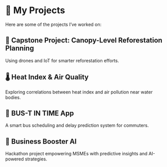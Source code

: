# 🚀 My Projects

Here are some of the projects I’ve worked on:

## 🌱 Capstone Project: Canopy-Level Reforestation Planning
Using drones and IoT for smarter reforestation efforts.  

## 🌡 Heat Index & Air Quality
Exploring correlations between heat index and air pollution near water bodies.  

## 🚌 BUS-T IN TIME App
A smart bus scheduling and delay prediction system for commuters.  

## 💼 Business Booster AI
Hackathon project empowering MSMEs with predictive insights and AI-powered strategies.